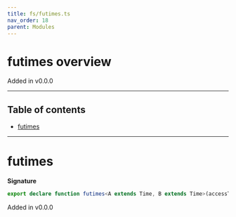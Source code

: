```yaml
---
title: fs/futimes.ts
nav_order: 18
parent: Modules
---
```


# futimes overview

Added in v0.0.0

---

<h2 class="text-delta">Table of contents</h2>

- [futimes](#futimes)

---

# futimes

**Signature**

```ts
export declare function futimes<A extends Time, B extends Time>(accessTime: A, modifyTime: B)
```

Added in v0.0.0
